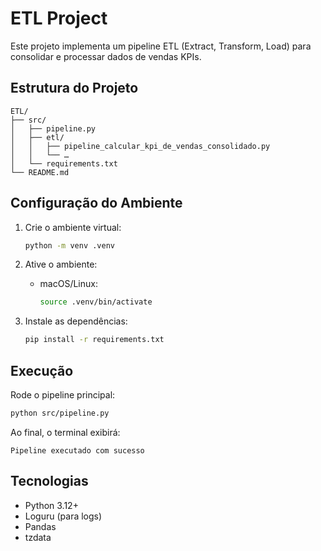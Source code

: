 # ETL Project

Este projeto implementa um pipeline ETL (Extract, Transform, Load) para consolidar e processar dados de vendas KPIs.

## Estrutura do Projeto

```
ETL/
├── src/
│   ├── pipeline.py
│   ├── etl/
│   │   ├── pipeline_calcular_kpi_de_vendas_consolidado.py
│   │   └── …
│   └── requirements.txt
└── README.md
```

## Configuração do Ambiente

1. Crie o ambiente virtual:
   ```bash
   python -m venv .venv
   ```

2. Ative o ambiente:
   - macOS/Linux:
     ```bash
     source .venv/bin/activate
     ```

3. Instale as dependências:
   ```bash
   pip install -r requirements.txt
   ```

## Execução

Rode o pipeline principal:

```bash
python src/pipeline.py
```

Ao final, o terminal exibirá:

```
Pipeline executado com sucesso
```

## Tecnologias

- Python 3.12+
- Loguru (para logs)
- Pandas
- tzdata
